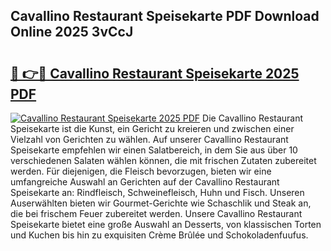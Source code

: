 ## Cavallino Restaurant Speisekarte PDF Download Online 2025 3vCcJ

# <h2><a href="http://gccnob.nevu.top/?p=Cavallino+Restaurant+Speisekarte">🔗 👉🔴 Cavallino Restaurant Speisekarte 2025 PDF</a></h2>

[![Cavallino Restaurant Speisekarte 2025 PDF](https://i.imgur.com/dBaPXMq.png)](http://gccnob.nevu.top/?p=Cavallino+Restaurant+Speisekarte)
Die Cavallino Restaurant Speisekarte ist die Kunst, ein Gericht zu kreieren und zwischen einer Vielzahl von Gerichten zu wählen. Auf unserer Cavallino Restaurant Speisekarte empfehlen wir einen Salatbereich, in dem Sie aus über 10 verschiedenen Salaten wählen können, die mit frischen Zutaten zubereitet werden. Für diejenigen, die Fleisch bevorzugen, bieten wir eine umfangreiche Auswahl an Gerichten auf der Cavallino Restaurant Speisekarte an: Rindfleisch, Schweinefleisch, Huhn und Fisch. Unseren Auserwählten bieten wir Gourmet-Gerichte wie Schaschlik und Steak an, die bei frischem Feuer zubereitet werden. Unsere Cavallino Restaurant Speisekarte bietet eine große Auswahl an Desserts, von klassischen Torten und Kuchen bis hin zu exquisiten Crème Brûlée und Schokoladenfuufus.
